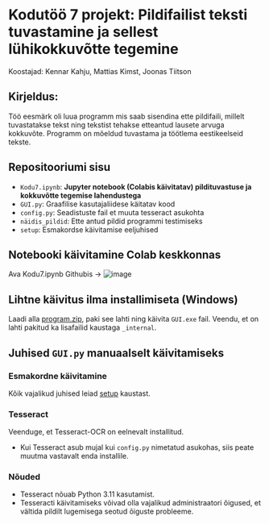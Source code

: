 # Kodutöö 7 projekt: Pildifailist teksti tuvastamine ja sellest lühikokkuvõtte tegemine 

Koostajad: Kennar Kahju, Mattias Kimst, Joonas Tiitson

## Kirjeldus:
Töö eesmärk oli luua programm mis saab sisendina ette pildifaili, millelt tuvastatakse tekst ning tekstist tehakse etteantud lausete arvuga kokkuvõte. Programm on mõeldud tuvastama ja töötlema eestikeelseid tekste.


## Repositooriumi sisu
- `Kodu7.ipynb`: <b> Jupyter notebook (Colabis käivitatav) pildituvastuse ja kokkuvõtte tegemise lahendustega </b>
- `GUI.py`: Graafilise kasutajaliidese käitatav kood
- `config.py`: Seadistuste fail et muuta tesseract asukohta  
- `näidis_pildid`: Ette antud pildid programmi testimiseks
- `setup`: Esmakordse käivitamise eeljuhised

## Notebooki käivitamine Colab keskkonnas

Ava Kodu7.ipynb Githubis -> ![image](https://github.com/bukyt/MachineLearningProject/assets/68914924/220001d1-e8b0-49af-94bc-a9ea5bcfe42a)

## Lihtne käivitus ilma installimiseta (Windows)

Laadi alla [program.zip](https://github.com/bukyt/MachineLearningProject/releases/), paki see lahti ning käivita `GUI.exe` fail. Veendu, et on lahti pakitud ka lisafailid kaustaga `_internal`.

### 

## Juhised `GUI.py` manuaalselt käivitamiseks

### Esmakordne käivitamine

Kõik vajalikud juhised leiad [setup](/setup/) kaustast.

### Tesseract

Veenduge, et Tesseract-OCR on eelnevalt installitud.

- Kui Tesseract asub mujal kui `config.py` nimetatud asukohas, siis peate muutma vastavalt enda installile.

### Nõuded

- Tesseract nõuab Python 3.11 kasutamist.
- Tesseracti käivitamiseks võivad olla vajalikud administraatori õigused, et vältida pildilt lugemisega seotud õiguste probleeme.

